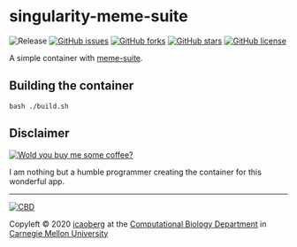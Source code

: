 # singularity-meme-suite
![Release](https://img.shields.io/badge/release-prealpha-red.svg)
[![GitHub issues](https://img.shields.io/github/issues/icaoberg/singularity-meme-suite.svg)](https://github.com/icaoberg/singularity-meme-suite/issues)
[![GitHub forks](https://img.shields.io/github/forks/icaoberg/singularity-meme-suite.svg)](https://github.com/icaoberg/singularity-meme-suite/network)
[![GitHub stars](https://img.shields.io/github/stars/icaoberg/singularity-meme-suite.svg)](https://github.com/icaoberg/singularity-meme-suite/stargazers)
[![GitHub license](https://img.shields.io/badge/license-GPLv3-blue.svg)](https://www.gnu.org/licenses/quick-guide-gplv3.en.html)

A simple container with [meme-suite](http://meme-suite.org/index.html).

## Building the container
```
bash ./build.sh
```

## Disclaimer

[![Wold you buy me some coffee?](https://www.buymeacoffee.com/assets/img/custom_images/orange_img.png)](https://www.buymeacoffee.com/icaoberg)

I am nothing but a humble programmer creating the container for this wonderful app.

---
[![CBD](http://www.cbd.cmu.edu/wp-content/uploads/2017/07/wordpress-default.png)](http://www.cbd.cmu.edu)

Copyleft © 2020 [icaoberg](http://www.andrew.cmu.edu/~icaoberg) at the [Computational Biology Department](http://www.cbd.cmu.edu) in [Carnegie Mellon University](http://www.cmu.edu)
